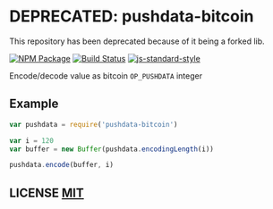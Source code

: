 # DEPRECATED: pushdata-bitcoin
This repository has been deprecated because of it being a forked lib. 

[![NPM Package](https://img.shields.io/npm/v/pushdata-bitcoin.svg?style=flat-square)](https://www.npmjs.org/package/pushdata-bitcoin)
[![Build Status](https://img.shields.io/travis/bitcoinjs/pushdata-bitcoin.svg?branch=master&style=flat-square)](https://travis-ci.org/bitcoinjs/pushdata-bitcoin)
[![js-standard-style](https://cdn.rawgit.com/feross/standard/master/badge.svg)](https://github.com/feross/standard)

Encode/decode value as bitcoin `OP_PUSHDATA` integer


## Example

``` javascript
var pushdata = require('pushdata-bitcoin')

var i = 120
var buffer = new Buffer(pushdata.encodingLength(i))

pushdata.encode(buffer, i)
```

## LICENSE [MIT](LICENSE)
